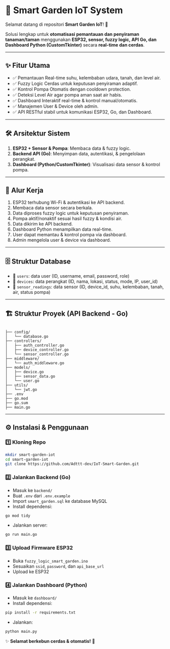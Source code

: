 # 🌱 Smart Garden IoT System

Selamat datang di repositori **Smart Garden IoT**! 🚀

Solusi lengkap untuk **otomatisasi pemantauan dan penyiraman tanaman/taman** menggunakan **ESP32, sensor, fuzzy logic, API Go, dan Dashboard Python (CustomTkinter)** secara **real-time dan cerdas**.

---

## ✨ Fitur Utama

* ✅ Pemantauan Real-time suhu, kelembaban udara, tanah, dan level air.
* ✅ Fuzzy Logic Cerdas untuk keputusan penyiraman adaptif.
* ✅ Kontrol Pompa Otomatis dengan cooldown protection.
* ✅ Deteksi Level Air agar pompa aman saat air habis.
* ✅ Dashboard Interaktif real-time & kontrol manual/otomatis.
* ✅ Manajemen User & Device oleh admin.
* ✅ API RESTful stabil untuk komunikasi ESP32, Go, dan Dashboard.

---

## 🛠️ Arsitektur Sistem

1. **ESP32 + Sensor & Pompa**: Membaca data & fuzzy logic.
2. **Backend API (Go)**: Menyimpan data, autentikasi, & pengelolaan perangkat.
3. **Dashboard (Python/CustomTkinter)**: Visualisasi data sensor & kontrol pompa.

---

## 🔄 Alur Kerja

1. ESP32 terhubung Wi-Fi & autentikasi ke API backend.
2. Membaca data sensor secara berkala.
3. Data diproses fuzzy logic untuk keputusan penyiraman.
4. Pompa aktif/nonaktif sesuai hasil fuzzy & kondisi air.
5. Data dikirim ke API backend.
6. Dashboard Python menampilkan data real-time.
7. User dapat memantau & kontrol pompa via dashboard.
8. Admin mengelola user & device via dashboard.

---

## 🗄️ Struktur Database

* 📂 `users`: data user (ID, username, email, password, role)
* 📂 `devices`: data perangkat (ID, nama, lokasi, status, mode, IP, user\_id)
* 📂 `sensor_readings`: data sensor (ID, device\_id, suhu, kelembaban, tanah, air, status pompa)

---

## 🏗️ Struktur Proyek (API Backend - Go)

```

├── config/
│   └── database.go
├── controllers/
│   ├── auth_controller.go
│   ├── device_controller.go
│   └── sensor_controller.go
├── middleware/
│   └── auth_middleware.go
├── models/
│   ├── device.go
│   ├── sensor_data.go
│   └── user.go
├── utils/
│   └── jwt.go
├── .env
├── go.mod
├── go.sum
├── main.go
```

---

## ⚙️ Instalasi & Penggunaan

### 1️⃣ Kloning Repo

```bash
mkdir smart-garden-iot
cd smart-garden-iot
git clone https://github.com/Adttt-dev/IoT-Smart-Garden.git
```

### 2️⃣ Jalankan Backend (Go)

* Masuk ke `backend/`
* Buat `.env` dari `.env.example`
* Import `smart_garden.sql` ke database MySQL
* Install dependensi:

```bash
go mod tidy
```

* Jalankan server:

```bash
go run main.go
```

### 3️⃣ Upload Firmware ESP32

* Buka `fuzzy_logic_smart_garden.ino`
* Sesuaikan `ssid`, `password`, dan `api_base_url`
* Upload ke ESP32

### 4️⃣ Jalankan Dashboard (Python)

* Masuk ke `dashboard/`
* Install dependensi:

```bash
pip install -r requirements.txt
```

* Jalankan:

```bash
python main.py
```

✨ **Selamat berkebun cerdas & otomatis!** 🌿
